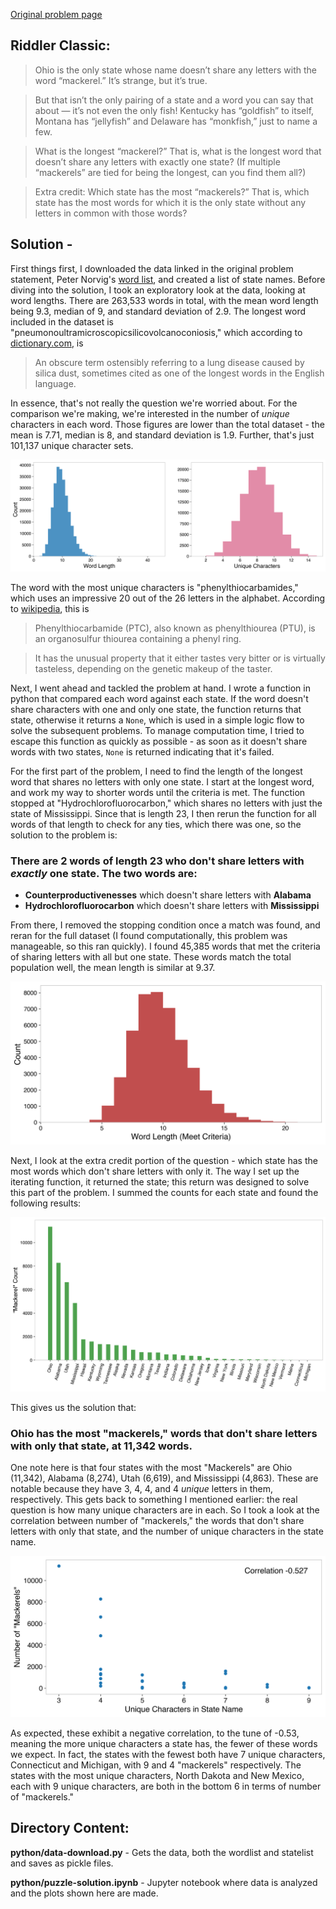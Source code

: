 [Original problem page](https://fivethirtyeight.com/features/somethings-fishy-in-the-state-of-the-riddler/)


## Riddler Classic:

> Ohio is the only state whose name doesn’t share any letters with the word “mackerel.” It’s strange, but it’s true.

> But that isn’t the only pairing of a state and a word you can say that about — it’s not even the only fish! Kentucky has “goldfish” to itself, Montana has “jellyfish” and Delaware has “monkfish,” just to name a few.

> What is the longest “mackerel?” That is, what is the longest word that doesn’t share any letters with exactly one state? (If multiple “mackerels” are tied for being the longest, can you find them all?)

> Extra credit: Which state has the most “mackerels?” That is, which state has the most words for which it is the only state without any letters in common with those words?

## __Solution__ -


First things first, I downloaded the data linked in the original problem statement, Peter Norvig's [word list](https://norvig.com/ngrams/word.list), and created a list of state names. Before diving into the solution, I took an exploratory look at the data, looking at word lengths. There are 263,533 words in total, with the mean word length being 9.3, median of 9, and standard deviation of 2.9. The longest word included in the dataset is "pneumonoultramicroscopicsilicovolcanoconiosis," which according to [dictionary.com](https://www.dictionary.com/browse/pneumonoultramicroscopicsilicovolcanoconiosis), is 

>An obscure term ostensibly referring to a lung disease caused by silica dust, sometimes cited as one of the longest words in the English language.

 In essence, that's not really the question we're worried about. For the comparison we're making, we're interested in the number of _unique_ characters in each word. Those figures are lower than the total dataset - the mean is 7.71, median is 8, and standard deviation is 1.9. Further, that's just 101,137 unique character sets.

![](plots/count_distribution.png)

The word with the most unique characters is "phenylthiocarbamides," which uses an impressive 20 out of the 26 letters in the alphabet. According to [wikipedia](https://en.wikipedia.org/wiki/Phenylthiocarbamide), this is

> Phenylthiocarbamide (PTC), also known as phenylthiourea (PTU), is an organosulfur thiourea containing a phenyl ring.

> It has the unusual property that it either tastes very bitter or is virtually tasteless, depending on the genetic makeup of the taster. 

Next, I went ahead and tackled the problem at hand. I wrote a function in python that compared each word against each state. If the word doesn't share characters with one and only one state, the function returns that state, otherwise it returns a ```None```, which is used in a simple logic flow to solve the subsequent problems. To manage computation time, I tried to escape this function as quickly as possible - as soon as it doesn't share words with two states, ```None``` is returned indicating that it's failed. 

For the first part of the problem, I need to find the length of the longest word that shares no letters with only one state. I start at the longest word, and work my way to shorter words until the criteria is met. The function stopped at "Hydrochlorofluorocarbon," which shares no letters with just the state of Mississippi. Since that is length 23, I then rerun the function for all words of that length to check for any ties, which there was one, so the solution to the problem is:

### There are **2** words of length **23** who don't share letters with _exactly_ one state. The two words are:

- **Counterproductivenesses** which doesn't share letters with **Alabama**
- **Hydrochlorofluorocarbon** which doesn't share letters with **Mississippi**

From there, I removed the stopping condition once a match was found, and reran for the full dataset (I found computationally, this problem was manageable, so this ran quickly). I found 45,385 words that met the criteria of sharing letters with all but one state. These words match the total population well, the mean length is similar at 9.37.

![](plots/passing_distribution.png)

Next, I look at the extra credit portion of the question - which state has the most words which don't share letters with only it. The way I set up the iterating function, it returned the state; this return was designed to solve this part of the problem. I summed the counts for each state and found the following results:

![](plots/states_distribution.png)

This gives us the solution that:

### **Ohio** has the most "mackerels," words that don't share letters with only that state, at 11,342 words.

One note here is that four states with the most "Mackerels" are Ohio (11,342), Alabama (8,274), Utah (6,619), and Mississippi (4,863). These are notable because they have 3, 4, 4, and 4 _unique_ letters in them, respectively. This gets back to something I mentioned earlier: the real question is how many unique characters are in each. So I took a look at the correlation between number of "mackerels," the words that don't share letters with only that state, and the number of unique characters in the state name. 

![](plots/scatter_state.png)

As expected, these exhibit a negative correlation, to the tune of -0.53, meaning the more unique characters a state has, the fewer of these words we expect. In fact, the states with the fewest both have 7 unique characters, Connecticut and Michigan, with 9 and 4 "mackerels" respectively. The states with the most unique characters, North Dakota and New Mexico, each with 9 unique characters, are both in the bottom 6 in terms of number of "mackerels."


## Directory Content:

**python/data-download.py** - Gets the data, both the wordlist and statelist and saves as pickle files.

**python/puzzle-solution.ipynb** - Jupyter notebook where data is analyzed and the plots shown here are made.



